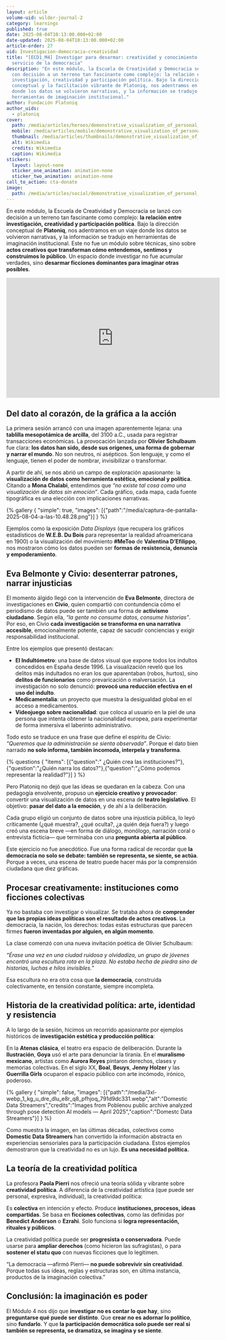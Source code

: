 ```yaml
---
layout: article
volume-uid: wilder-journal-2
category: learnings
published: true
date: 2025-08-04T10:13:00.000+02:00
date-updated: 2025-08-04T10:13:00.000+02:00
article-order: 27
uid: Investigacion-democracia-creatividad
title: "[ECD1_M4] Investigar para desarmar: creatividad y conocimiento al
  servicio de la democracia"
description: "En este módulo, la Escuela de Creatividad y Democracia se lanzó
  con decisión a un terreno tan fascinante como complejo: la relación entre
  investigación, creatividad y participación política. Bajo la dirección
  conceptual y la facilitación vibrante de Platoniq, nos adentramos en un viaje
  donde los datos se volvieron narrativas, y la información se tradujo en
  herramientas de imaginación institucional."
author: Fundación Platoniq
author_uids:
  - platoniq
cover:
  path: /media/articles/heroes/demonstrative_visualization_of_personal_attacks_on_wikipedia.jpg
  mobile: /media/articles/mobile/demonstrative_visualization_of_personal_attacks_on_wikipedia.jpg
  thumbnail: /media/articles/thumbnails/demonstrative_visualization_of_personal_attacks_on_wikipedia.jpg
  alt: Wikimedia
  credits: Wikimedia
  caption: Wikimedia
stickers:
  layout: layout-none
  sticker_one_animation: animation-none
  sticker_two_animation: animation-none
call_to_action: cta-donate
image:
  path: /media/articles/social/demonstrative_visualization_of_personal_attacks_on_wikipedia.jpg
---
```

En este módulo, la Escuela de Creatividad y Democracia se lanzó con decisión a un terreno tan fascinante como complejo: **la relación entre investigación, creatividad y participación política**. Bajo la dirección conceptual de **Platoniq**, nos adentramos en un viaje donde los datos se volvieron narrativas, y la información se tradujo en herramientas de imaginación institucional. Este no fue un módulo sobre técnicas, sino sobre **actos creativos que transforman cómo entendemos, sentimos y construimos lo público**. Un espacio donde investigar no fue acumular verdades, sino **desarmar ficciones dominantes para imaginar otras posibles**.

<iframe width="560" height="315" src="https://www.youtube.com/embed/KjS2YzkAVe4?si=wyMk8byyzbtkKYcw" title="YouTube video player" frameborder="0" allow="accelerometer; autoplay; clipboard-write; encrypted-media; gyroscope; picture-in-picture; web-share" referrerpolicy="strict-origin-when-cross-origin" allowfullscreen></iframe>

## **Del dato al corazón, de la gráfica a la acción**

La primera sesión arrancó con una imagen aparentemente lejana: una **tablilla mesopotámica de arcilla**, del 3100 a.C., usada para registrar transacciones económicas. La provocación lanzada por **Olivier Schulbaum** fue clara: **los datos han sido, desde sus orígenes, una forma de gobernar y narrar el mundo**. No son neutros, ni asépticos. Son lenguaje, y como el lenguaje, tienen el poder de nombrar, invisibilizar o transformar.

A partir de ahí, se nos abrió un campo de exploración apasionante: la **visualización de datos como herramienta estética, emocional y política**. Citando a **Mona Chalabi**, entendimos que *“no existe tal cosa como una visualización de datos sin emoción”*. Cada gráfico, cada mapa, cada fuente tipográfica es una elección con implicaciones narrativas. 

{% gallery { "simple": true, "images": [{"path":"/media/captura-de-pantalla-2025-08-04-a-las-10.48.28.png"}] } %}

Ejemplos como la exposición *Data Displays* (que recupera los gráficos estadísticos de **W.E.B. Du Bois** para representar la realidad afroamericana en 1900) o la visualización del movimiento **\#MeToo** de **Valentina D’Efilippo**, nos mostraron cómo los datos pueden ser **formas de resistencia, denuncia y empoderamiento**.

## **Eva Belmonte y Civio: desenterrar patrones, narrar injusticias**

El momento álgido llegó con la intervención de **Eva Belmonte**, directora de investigaciones en **Civio**, quien compartió con contundencia cómo el periodismo de datos puede ser también una forma de **activismo ciudadano**. Según ella, *“la gente no consume datos, consume historias”*. Por eso, en Civio **cada investigación se transforma en una narrativa accesible**, emocionalmente potente, capaz de sacudir conciencias y exigir responsabilidad institucional.

Entre los ejemplos que presentó destacan:

* **El Indultómetro**: una base de datos visual que expone todos los indultos concedidos en España desde 1996. La visualización reveló que los delitos más indultados no eran los que aparentaban (robos, hurtos), sino **delitos de funcionarios** como prevaricación o malversación. La investigación no solo denunció: **provocó una reducción efectiva en el uso del indulto**.
* **Medicamentalia**: un proyecto que muestra la desigualdad global en el acceso a medicamentos.
* **Videojuego sobre nacionalidad**: que coloca al usuario en la piel de una persona que intenta obtener la nacionalidad europea, para experimentar de forma inmersiva el laberinto administrativo.

Todo esto se traduce en una frase que define el espíritu de Civio: *“Queremos que la administración se sienta observada”*. Porque el dato bien narrado **no solo informa, también incomoda, interpela y transforma**.

{% questions { "items": [{"question":" ¿Quién crea las instituciones?"},{"question":"¿Quién narra los datos?"},{"question":"¿Cómo podemos representar la realidad?"}] } %}

Pero Platoniq no dejó que las ideas se quedaran en la cabeza. Con una pedagogía envolvente, propuso un **ejercicio creativo y provocador**: convertir una visualización de datos en una escena de **teatro legislativo**. El objetivo: **pasar del dato a la emoción**, y de ahí a la deliberación.

Cada grupo eligió un conjunto de datos sobre una injusticia pública, lo leyó críticamente (¿qué muestra?, ¿qué oculta?, ¿a quién deja fuera?) y luego creó una escena breve —en forma de diálogo, monólogo, narración coral o entrevista ficticia— que terminaba con una **pregunta abierta al público**.

Este ejercicio no fue anecdótico. Fue una forma radical de recordar que **la democracia no solo se debate: también se representa, se siente, se actúa**. Porque a veces, una escena de teatro puede hacer más por la comprensión ciudadana que diez gráficas.

## **Procesar creativamente: instituciones como ficciones colectivas**

Ya no bastaba con investigar o visualizar. Se trataba ahora de **comprender que las propias ideas políticas son el resultado de actos creativos**. La democracia, la nación, los derechos: todas estas estructuras que parecen firmes **fueron inventadas por alguien, en algún momento**.

La clase comenzó con una nueva invitación poética de Olivier Schulbaum:

*“Érase una vez en una ciudad ruidosa y olvidadiza, un grupo de jóvenes encontró una escultura rota en la plaza. No estaba hecha de piedra sino de historias, luchas e hilos invisibles.”*

Esa escultura no era otra cosa que **la democracia**, construida colectivamente, en tensión constante, siempre incompleta.

## **Historia de la creatividad política: arte, identidad y resistencia**

A lo largo de la sesión, hicimos un recorrido apasionante por ejemplos históricos de **investigación estética y producción política**:

En la **Atenas clásica**, el teatro era espacio de deliberación.
Durante la **Ilustración**, **Goya** usó el arte para denunciar la tiranía.
En el **muralismo mexicano**, artistas como **Aurora Reyes** pintaron derechos, clases y memorias colectivas.
En el siglo XX, **Boal**, **Beuys**, **Jenny Holzer** y las **Guerrilla Girls** ocuparon el espacio público con arte incómodo, irónico, poderoso.

{% gallery { "simple": false, "images": [{"path":"/media/3xl-webp_1_kg_u_dre_dlu_e8r_q8_pfhjoq_791d9dc331.webp","alt":"Domestic Data Streamers","credits":"Images from Poblenou public archive analyzed through pose detection AI models — April 2025","caption":"Domestc Data Streamers"}] } %}

Como muestra la imagen, en las últimas décadas, colectivos como **Domestic Data Streamers** han convertido la información abstracta en experiencias sensoriales para la participación ciudadana. Estos ejemplos demostraron que la creatividad no es un lujo. **Es una necesidad política.**

## **La teoría de la creatividad política**

La profesora **Paola Pierri** nos ofreció una teoría sólida y vibrante sobre **creatividad política**. A diferencia de la creatividad artística (que puede ser personal, expresiva, individual), la creatividad política:

Es **colectiva** en intención y efecto.
Produce **instituciones, procesos, ideas compartidas**.
Se basa en **ficciones colectivas**, como las definidas por **Benedict Anderson** o **Ezrahi**.
Solo funciona si **logra representación, rituales y públicos**.

La creatividad política puede ser **progresista o conservadora**. Puede usarse para **ampliar derechos** (como hicieron las sufragistas), o para **sostener el statu quo** con nuevas ficciones que lo legitimen.

“La democracia —afirmó Pierri— **no puede sobrevivir sin creatividad**. Porque todas sus ideas, reglas y estructuras son, en última instancia, productos de la imaginación colectiva.”

## **Conclusión: la imaginación es poder**

El Módulo 4 nos dijo que **investigar no es contar lo que hay**, sino **preguntarse qué puede ser distinto**. Que **crear no es adornar lo político**, sino **fundarlo**. Y que **la participación democrática solo puede ser real si también se representa, se dramatiza, se imagina y se siente**.
